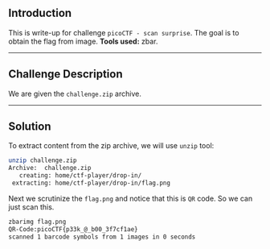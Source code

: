 ## Introduction

This is write-up for challenge `picoCTF - scan surprise`.
The goal is to obtain the flag from image.
**Tools used:** zbar.

---

## Challenge Description

We are given the `challenge.zip` archive.

---

## Solution

To extract content from the zip archive, we will use `unzip` tool:
``` bash
unzip challenge.zip
Archive:  challenge.zip
   creating: home/ctf-player/drop-in/
 extracting: home/ctf-player/drop-in/flag.png
```

Next we scrutinize the `flag.png` and notice that this is `QR` code.
So we can just scan this.
``` bash
zbarimg flag.png
QR-Code:picoCTF{p33k_@_b00_3f7cf1ae}
scanned 1 barcode symbols from 1 images in 0 seconds
```
